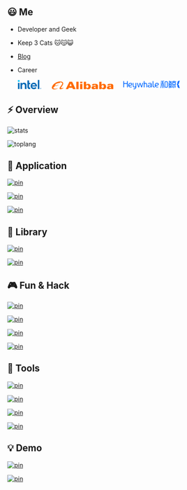 
## 😃 Me

* Developer and Geek

* Keep 3 Cats 🐱😽😺

* [Blog](https://www.zhihu.com/column/deepfe)

* Career

  <img style="height: 22px" src="./assets/intel-2022.png">&nbsp;&nbsp;&nbsp;&nbsp;&nbsp;&nbsp;<img style="height: 18px;" src="./assets/alibaba.png">&nbsp;&nbsp;&nbsp;&nbsp;&nbsp;&nbsp;<img style="height: 20px;" src="./assets/Heywhale.png"> <!-- &nbsp;&nbsp;&nbsp;&nbsp;&nbsp;&nbsp;<img style="height: 22px;" src="./assets/byte-dance.svg"> -->


## ⚡ Overview

![stats](https://www.nihi.me/github-stats/card?v=1031)

![toplang](https://www.nihi.me/github-stats/toplang?v=1031)

## 🚣 Application

[![pin](https://www.nihi.me/github-stats/pin?repo=Thori-dal)](https://github.com/Nihiue/Thori-dal)

[![pin](https://www.nihi.me/github-stats/pin?repo=open-ip-kvm)](https://github.com/Nihiue/open-ip-kvm)

[![pin](https://www.nihi.me/github-stats/pin?repo=spa-renderer)](https://github.com/Nihiue/spa-renderer)


## 🚀 Library

[![pin](https://www.nihi.me/github-stats/pin?repo=little-byte)](https://github.com/Nihiue/little-byte)

[![pin](https://www.nihi.me/github-stats/pin?repo=nbconvert)](https://github.com/Nihiue/nbconvert)


## 🎮 Fun & Hack

[![pin](https://www.nihi.me/github-stats/pin?repo=gesture-gamepad)](https://github.com/Nihiue/gesture-gamepad)


[![pin](https://www.nihi.me/github-stats/pin?repo=JumpHelper)](https://github.com/Nihiue/JumpHelper)

[![pin](https://www.nihi.me/github-stats/pin?repo=LetMeRaid)](https://github.com/Nihiue/LetMeRaid)

[![pin](https://www.nihi.me/github-stats/pin?repo=perfect-loop)](https://github.com/Nihiue/perfect-loop)

## 📐 Tools

[![pin](https://www.nihi.me/github-stats/pin?repo=loki-enhance-middleware)](https://github.com/Nihiue/loki-enhance-middleware)

[![pin](https://www.nihi.me/github-stats/pin?repo=pageshot)](https://github.com/Nihiue/pageshot)

[![pin](https://www.nihi.me/github-stats/pin?repo=libreoffice-portal)](https://github.com/Nihiue/libreoffice-portal)

[![pin](https://www.nihi.me/github-stats/pin?repo=s3-sync)](https://github.com/Nihiue/s3-sync)

## 💡 Demo

[![pin](https://www.nihi.me/github-stats/pin?repo=proxy-reactive-demo&v=10312)](https://github.com/Nihiue/proxy-reactive-demo)

[![pin](https://www.nihi.me/github-stats/pin?repo=node-perf-demo)](https://github.com/Nihiue/node-perf-demo)